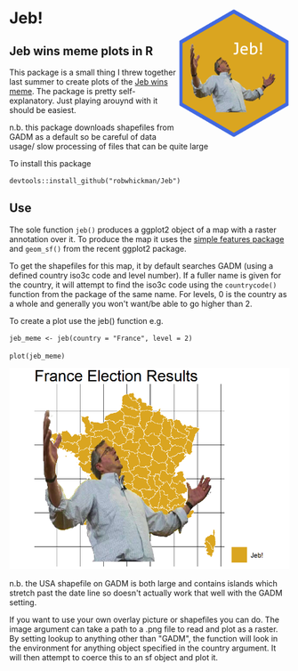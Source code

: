 
# Jeb! <img src = "man/figure/HexSticker.png" align = "right" width = "200"/>

## Jeb wins meme plots in R

This package is a small thing I threw together last summer to create plots of the [Jeb wins meme](https://knowyourmeme.com/memes/jeb-wins). The package is pretty self-explanatory. Just playing arouynd with it should be easiest.

n.b. this package downloads shapefiles from GADM as a default so be careful of data usage/ slow processing of files that can be quite large

To install this package

```{r}
devtools::install_github("robwhickman/Jeb")
```

## Use

The sole function ```jeb()``` produces a ggplot2 object of a map with a raster annotation over it. To produce the map it uses the [simple features package](https://github.com/r-spatial/sf) and ```geom_sf()``` from the recent ggplot2 package.

To get the shapefiles for this map, it by default searches GADM (using a defined country iso3c code and level number). If a fuller name is given for the country, it will attempt to find the iso3c code using the ```countrycode()``` function from the package of the same name. For levels, 0 is the country as a whole and generally you won't want/be able to go higher than 2.

To create a plot use the jeb() function e.g.

```{r}
jeb_meme <- jeb(country = "France", level = 2)

plot(jeb_meme)
```

![Jeb_France_Meme](man/figure/readme_fig.png)

n.b. the USA shapefile on GADM is both large and contains islands which stretch past the date line so doesn't actually work that well with the GADM setting.

If you want to use your own overlay picture or shapefiles you can do. The image argument can take a path to a .png file to read and plot as a raster. By setting lookup to anything other than "GADM", the function will look in the environment for anything object specified in the country argument. It will then attempt to coerce this to an sf object and plot it.
